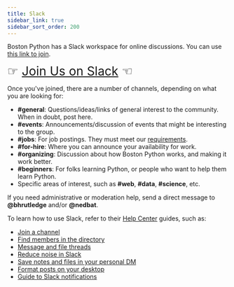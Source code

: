 ```yaml
---
title: Slack
sidebar_link: true
sidebar_sort_order: 200
---
```


Boston Python has a Slack workspace for online discussions. You can use [this link to join][join].

<span style="font-size:200%;">☞ [Join Us on Slack][join] ☜</span>

[join]: https://join.slack.com/t/bostonpython/shared_invite/zt-tnds065z-Ec_9XymfQFiPIVGXynyCjg

Once you've joined, there are a number of channels, depending on what you are looking for:

- **#general**: Questions/ideas/links of general interest to the community. When in doubt, post here.
- **#events**: Announcements/discussion of events that might be interesting to the group.
- **#jobs**: For job postings. They must meet our [requirements](jobs.md).
- **#for-hire**: Where you can announce your availability for work.
- **#organizing**: Discussion about how Boston Python works, and making it work better.
- **#beginners**: For folks learning Python, or people who want to help them learn Python.
- Specific areas of interest, such as **#web**, **#data**, **#science**, etc.

If you need administrative or moderation help, send a direct message to **@bhrutledge** and/or **@nedbat**.

To learn how to use Slack, refer to their [Help Center](https://get.slack.help/hc/en-us) guides, such as:

- [Join a channel](https://get.slack.help/hc/en-us/articles/205239967-Join-a-channel)
- [Find members in the directory](https://get.slack.help/hc/en-us/articles/360003534892-Find-members-in-the-directory-)
- [Message and file threads](https://get.slack.help/hc/en-us/articles/115000769927-Message-and-file-threads)
- [Reduce noise in Slack](https://get.slack.help/hc/en-us/articles/218551977-Reducing-noise-in-Slack)
- [Save notes and files in your personal DM](https://get.slack.help/hc/en-us/articles/219899267)
- [Format posts on your desktop](https://get.slack.help/hc/en-us/articles/209774578)
- [Guide to Slack notifications](https://get.slack.help/hc/en-us/articles/201355156-Guide-to-Slack-notifications-)
